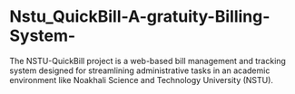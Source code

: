 # Nstu_QuickBill-A-gratuity-Billing-System-
The NSTU-QuickBill project is a web-based bill management and tracking system designed for streamlining administrative tasks in an academic environment like Noakhali Science and Technology University (NSTU).

